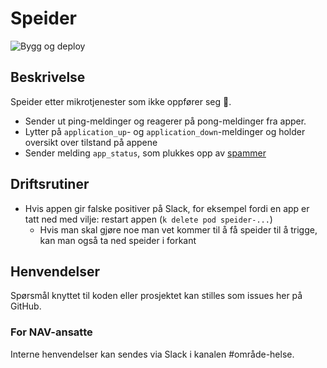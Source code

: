 # Speider
![Bygg og deploy](https://github.com/navikt/helse-speider/workflows/Bygg%20og%20deploy/badge.svg)

## Beskrivelse
Speider etter mikrotjenester som ikke oppfører seg :telescope:.

- Sender ut ping-meldinger og reagerer på pong-meldinger fra apper.
- Lytter på `application_up`- og `application_down`-meldinger og holder oversikt over tilstand på appene
- Sender melding `app_status`, som plukkes opp av [spammer](https://github.com/navikt/helse-spammer)

## Driftsrutiner
- Hvis appen gir falske positiver på Slack, for eksempel fordi en app er tatt ned med vilje: restart appen (`k delete pod speider-...`)
  - Hvis man skal gjøre noe man vet kommer til å få speider til å trigge, kan man også ta ned speider i forkant

## Henvendelser
Spørsmål knyttet til koden eller prosjektet kan stilles som issues her på GitHub.

### For NAV-ansatte
Interne henvendelser kan sendes via Slack i kanalen #område-helse.
